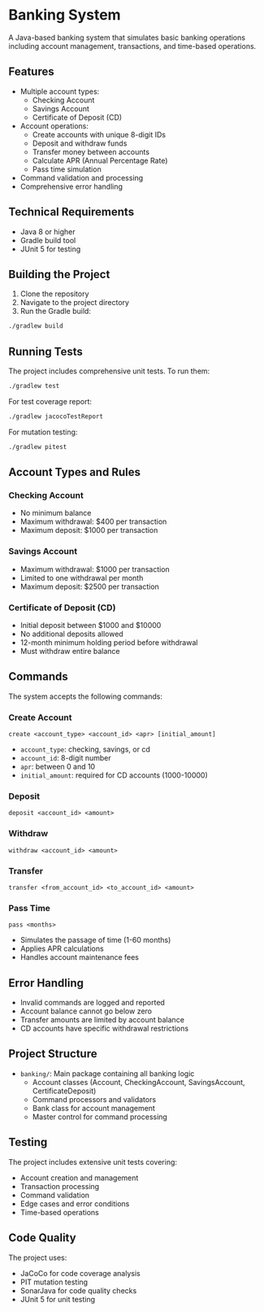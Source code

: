 # Banking System

A Java-based banking system that simulates basic banking operations including account management, transactions, and time-based operations.

## Features

- Multiple account types:
  - Checking Account
  - Savings Account
  - Certificate of Deposit (CD)
- Account operations:
  - Create accounts with unique 8-digit IDs
  - Deposit and withdraw funds
  - Transfer money between accounts
  - Calculate APR (Annual Percentage Rate)
  - Pass time simulation
- Command validation and processing
- Comprehensive error handling

## Technical Requirements

- Java 8 or higher
- Gradle build tool
- JUnit 5 for testing

## Building the Project

1. Clone the repository
2. Navigate to the project directory
3. Run the Gradle build:
```bash
./gradlew build
```

## Running Tests

The project includes comprehensive unit tests. To run them:

```bash
./gradlew test
```

For test coverage report:
```bash
./gradlew jacocoTestReport
```

For mutation testing:
```bash
./gradlew pitest
```

## Account Types and Rules

### Checking Account
- No minimum balance
- Maximum withdrawal: $400 per transaction
- Maximum deposit: $1000 per transaction

### Savings Account
- Maximum withdrawal: $1000 per transaction
- Limited to one withdrawal per month
- Maximum deposit: $2500 per transaction

### Certificate of Deposit (CD)
- Initial deposit between $1000 and $10000
- No additional deposits allowed
- 12-month minimum holding period before withdrawal
- Must withdraw entire balance

## Commands

The system accepts the following commands:

### Create Account
```
create <account_type> <account_id> <apr> [initial_amount]
```
- `account_type`: checking, savings, or cd
- `account_id`: 8-digit number
- `apr`: between 0 and 10
- `initial_amount`: required for CD accounts (1000-10000)

### Deposit
```
deposit <account_id> <amount>
```

### Withdraw
```
withdraw <account_id> <amount>
```

### Transfer
```
transfer <from_account_id> <to_account_id> <amount>
```

### Pass Time
```
pass <months>
```
- Simulates the passage of time (1-60 months)
- Applies APR calculations
- Handles account maintenance fees

## Error Handling

- Invalid commands are logged and reported
- Account balance cannot go below zero
- Transfer amounts are limited by account balance
- CD accounts have specific withdrawal restrictions

## Project Structure

- `banking/`: Main package containing all banking logic
  - Account classes (Account, CheckingAccount, SavingsAccount, CertificateDeposit)
  - Command processors and validators
  - Bank class for account management
  - Master control for command processing

## Testing

The project includes extensive unit tests covering:
- Account creation and management
- Transaction processing
- Command validation
- Edge cases and error conditions
- Time-based operations

## Code Quality

The project uses:
- JaCoCo for code coverage analysis
- PIT mutation testing
- SonarJava for code quality checks
- JUnit 5 for unit testing
